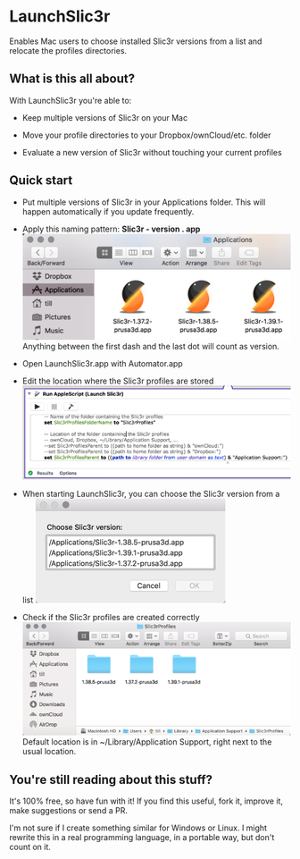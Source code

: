 # LaunchSlic3r
Enables Mac users to choose installed Slic3r versions from a list and relocate the profiles directories.


## What is this all about?

With LaunchSlic3r you're able to:

* Keep multiple versions of Slic3r on your Mac

* Move your profile directories to your Dropbox/ownCloud/etc. folder

* Evaluate a new version of Slic3r without touching your current profiles


## Quick start

* Put multiple versions of Slic3r in your Applications folder.
This will happen automatically if you update frequently.

* Apply this naming pattern: **Slic3r - version . app**
![Slic3r binaries in applications folder](img/applications.png)
Anything between the first dash and the last dot will count as version.

* Open LaunchSlic3r.app with Automator.app

* Edit the location where the Slic3r profiles are stored
![Image of AppleScript which launches Slic3r](img/config-root-location.png)

* When starting LaunchSlic3r, you can choose the Slic3r version from a list
![Image of Slic3r config root folder](img/choose-version.png)

* Check if the Slic3r profiles are created correctly
![Image of Slic3r config root folder](img/config-root.png)
Default location is in ~/Library/Application Support, right next to the usual location.


## You're still reading about this stuff?
It's 100% free, so have fun with it!
If you find this useful, fork it, improve it, make suggestions or send a PR.

I'm not sure if I create something similar for Windows or Linux.
I might rewrite this in a real programming language, in a portable way, but don't count on it.

